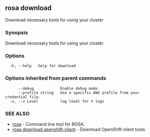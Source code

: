 ## rosa download

Download necessary tools for using your cluster

### Synopsis

Download necessary tools for using your cluster

### Options

```
  -h, --help   help for download
```

### Options inherited from parent commands

```
      --debug            Enable debug mode.
      --profile string   Use a specific AWS profile from your credential file.
  -v, --v Level          log level for V logs
```

### SEE ALSO

* [rosa](rosa.md)	 - Command line tool for ROSA.
* [rosa download openshift-client](rosa_download_openshift-client.md)	 - Download OpenShift client tools

